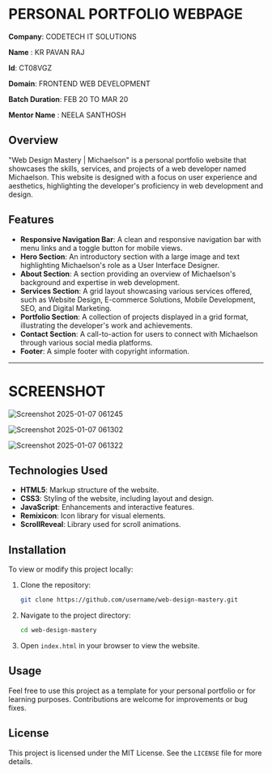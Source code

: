 
# PERSONAL PORTFOLIO WEBPAGE

**Company**: CODETECH IT SOLUTIONS  

**Name**  : KR PAVAN RAJ 

**Id**: CT08VGZ 

**Domain**: FRONTEND WEB DEVELOPMENT   

**Batch Duration**: FEB 20 TO MAR 20

**Mentor Name** : NEELA SANTHOSH



## Overview

"Web Design Mastery | Michaelson" is a personal portfolio website that showcases the skills, services, and projects of a web developer named Michaelson. This website is designed with a focus on user experience and aesthetics, highlighting the developer's proficiency in web development and design.

## Features

- **Responsive Navigation Bar**: A clean and responsive navigation bar with menu links and a toggle button for mobile views.
- **Hero Section**: An introductory section with a large image and text highlighting Michaelson's role as a User Interface Designer.
- **About Section**: A section providing an overview of Michaelson's background and expertise in web development.
- **Services Section**: A grid layout showcasing various services offered, such as Website Design, E-commerce Solutions, Mobile Development, SEO, and Digital Marketing.
- **Portfolio Section**: A collection of projects displayed in a grid format, illustrating the developer's work and achievements.
- **Contact Section**: A call-to-action for users to connect with Michaelson through various social media platforms.
- **Footer**: A simple footer with copyright information.
---

# SCREENSHOT
![Screenshot 2025-01-07 061245](https://github.com/user-attachments/assets/1c9d7bee-41c7-4d64-9d51-62ddbb82f454) 


![Screenshot 2025-01-07 061302](https://github.com/user-attachments/assets/887e7e7a-0fc4-4dec-a55a-a0890273d3c0) 


![Screenshot 2025-01-07 061322](https://github.com/user-attachments/assets/0d448dcb-b4d8-4311-b1d5-a9f39d4b8d7b)






## Technologies Used

- **HTML5**: Markup structure of the website.
- **CSS3**: Styling of the website, including layout and design.
- **JavaScript**: Enhancements and interactive features.
- **Remixicon**: Icon library for visual elements.
- **ScrollReveal**: Library used for scroll animations.

## Installation

To view or modify this project locally:

1. Clone the repository:
   ```bash
   git clone https://github.com/username/web-design-mastery.git
   ```
2. Navigate to the project directory:
   ```bash
   cd web-design-mastery
   ```
3. Open `index.html` in your browser to view the website.

## Usage

Feel free to use this project as a template for your personal portfolio or for learning purposes. Contributions are welcome for improvements or bug fixes.

## License

This project is licensed under the MIT License. See the `LICENSE` file for more details.
